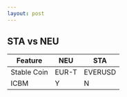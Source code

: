 ```yaml
---
layout: post
---
```


## STA vs NEU

 Feature | NEU | STA
--- | --- | ---
Stable Coin | EUR-T | EVERUSD
ICBM | Y | N
